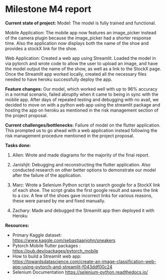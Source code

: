 # Milestone M4 report
 
**Current state of project:** 
Model: The model is fully trained and functional.
 
Mobile Application: The mobile app now features an image_picker instead of the camera plugin because the image_picker had a shorter response time. Also the application now displays both the name of the shoe and provides a stockX link for the shoe.
 
Web Application: Created a web app using Streamlit. Loaded the model in via pytorch and wrote code to allow the user to upload an image, and have the model output the name of the show, as well as a link to the StockX page. Once the Streamlit app worked locally, created all the necessary files needed to have heroku successfully deploy the app.
 
**Feature changes:**
Our model, which worked well with up to 96% accuracy in a normal scenario, failed abruptly when it came to being in sync with the mobile app. After days of repeated testing and debugging with no avail, we decided to move on with a python web app using the streamlit package and hosting the app on heroku as mentioned in the risk management section of the project proposal.  
 
**Current challenges/bottlenecks:**
Failure of model on the flutter application. This prompted us to go ahead with a web application instead following the risk management procedure mentioned in the project proposal. 
 
**Tasks done:**
1. Allen: Wrote and made diagrams for the majority of the final report. 
 
2. Janishjit:
    Debugging and reconstructing the flutter application. Also conducted research on other better options to demonstrate our model after the failure of the application. 
3. Marc: 
	Wrote a Selenium Python script to search google for a StockX link of each shoe.  The script grabs the first google result and saves the link to a csv.  A few of the shoes gave incorrect links for various reasons, these were parsed by me and fixed manually.
    
4. Zachary: Made and debugged the Streamlit app then deployed it with Heroku
	
    
 
**Resources:**
* Primary Kaggle dataset: https://www.kaggle.com/sebastiaanjohn/sneakers
* Pytorch Mobile flutter packages : https://pub.dev/packages/pytorch_mobile
* How to build a Streamlit web app: https://towardsdatascience.com/create-an-image-classification-web-app-using-pytorch-and-streamlit-f043ddf00c24
* Selenium Documentation
https://selenium-python.readthedocs.io/
